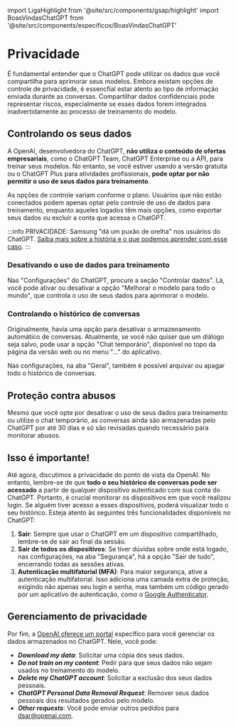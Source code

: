 import LigaHighlight from '@site/src/components/gsap/highlight'
import BoasVindasChatGPT from '@site/src/components/especificos/BoasVindasChatGPT'

# Privacidade
<LigaHighlight />
É fundamental entender que o ChatGPT pode utilizar os dados que você compartilha para aprimorar seus modelos. Embora existam opções de controle de privacidade, é essencfial estar atento ao tipo de informação enviada durante as conversas. Compartilhar dados confidenciais pode representar riscos, especialmente se esses dados forem integrados inadvertidamente ao processo de treinamento do modelo.

<BoasVindasChatGPT />

## Controlando os seus dados
A OpenAI, desenvolvedora do ChatGPT, **não utiliza o conteúdo de ofertas empresariais**, como o ChatGPT Team, ChatGPT Enterprise ou a API, para treinar seus modelos. No entanto, se você estiver usando a versão gratuita ou o ChatGPT Plus para atividades profissionais, **pode optar por não permitir o uso de seus dados para treinamento**.

As opções de controle variam conforme o plano. Usuários que não estão conectados podem apenas optar pelo controle de uso de dados para treinamento, enquanto aqueles logados têm mais opções, como exportar seus dados ou excluir a conta que acessa o ChatGPT.

:::info
PRIVACIDADE: Samsung "dá um puxão de orelha" nos usuários do ChatGPT. [Saiba mais sobre a história e o que podemos aprender com esse caso](https://criatividade.digital/blog/samsung/).
:::

### Desativando o uso de dados para treinamento
Nas "Configurações" do ChatGPT, procure a seção "Controlar dados". Lá, você pode ativar ou desativar a opção "Melhorar o modelo para todo o mundo", que controla o uso de seus dados para aprimorar o modelo.

### Controlando o histórico de conversas
Originalmente, havia uma opção para desativar o armazenamento automático de conversas. Atualmente, se você não quiser que um diálogo seja salvo, pode usar a opção "Chat temporário", disponível no topo da página da versão web ou no menu "..." do aplicativo. 

Nas configurações, na aba "Geral", também é possível arquivar ou apagar todo o histórico de conversas.

## Proteção contra abusos
Mesmo que você opte por desativar o uso de seus dados para treinamento ou utilize o chat temporário, as conversas ainda são armazenadas pelo ChatGPT por até 30 dias e só são revisadas quando necessário para monitorar abusos.

## Isso é importante!
Até agora, discutimos a privacidade do ponto de vista da OpenAI. No entanto, lembre-se de que **todo o seu histórico de conversas pode ser acessado** a partir de qualquer dispositivo autenticado com sua conta do ChatGPT. Portanto, é crucial monitorar os dispositivos em que você realizou login. Se alguém tiver acesso a esses dispositivos, poderá visualizar todo o seu histórico. Esteja atento às seguintes três funcionalidades disponíveis no ChatGPT:

 1. **Sair**: Sempre que usar o ChatGPT em um dispositivo compartilhado, lembre-se de sair ao final da sessão.
 2. **Sair de todos os dispositivos**: Se tiver dúvidas sobre onde está logado, nas configurações, na aba "Segurança", há a opção "Sair de tudo", encerrando todas as sessões ativas.
 3. **Autenticação multifatorial (MFA)**: Para maior segurança, ative a autenticação multifatorial. Isso adiciona uma camada extra de proteção, exigindo não apenas seu login e senha, mas também um código gerado por um aplicativo de autenticação, como o [Google Authenticator](https://play.google.com/store/apps/details?id=com.google.android.apps.authenticator2).

## Gerenciamento de privacidade
Por fim, a [OpenAI oferece um portal](https://privacy.openai.com/policies?modal=take-control) específico para você gerenciar os dados armazenados no ChatGPT. Nele, você pode:
- ***Download my data***: Solicitar uma cópia dos seus dados.
- ***Do not train on my content***: Pedir para que seus dados não sejam usados no treinamento do modelo.
- ***Delete my ChatGPT account***: Solicitar a exclusão dos seus dados pessoais.
- ***ChatGPT Personal Data Removal Request***: Remover seus dados pessoais dos resultados gerados pelo modelo.
- ***Other requests***: Você pode enviar outros pedidos para dsar@openai.com.


